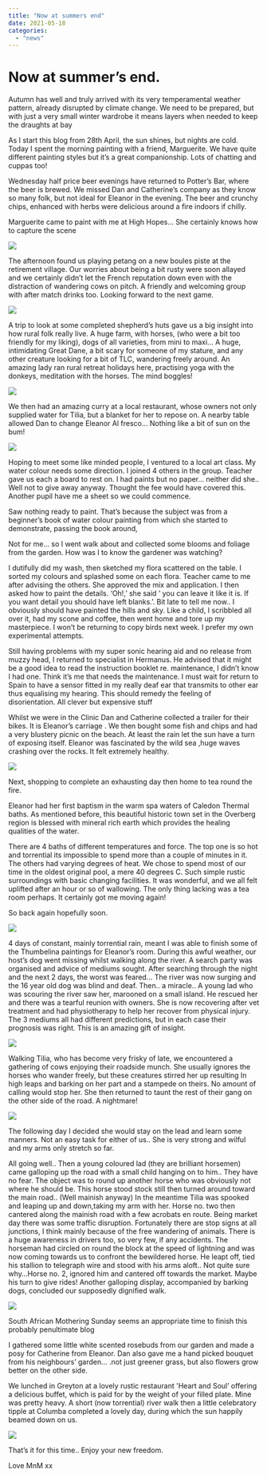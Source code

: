 ```yaml
---
title: "Now at summers end"
date: 2021-05-18
categories: 
  - "news"
---
```


# Now at summer’s end.

Autumn has well and truly arrived with its very temperamental weather pattern, already disrupted by climate change. We need to be prepared, but with just a very small winter wardrobe it means layers when needed to keep the draughts at bay

As I start this blog from 28th April, the sun shines, but nights are cold. Today I spent the morning painting with a friend, Marguerite. We have quite different painting styles but it’s a great companionship. Lots of chatting and cuppas too!

Wednesday half price beer evenings have returned to Potter’s Bar, where the beer is brewed. We missed Dan and Catherine’s company as they know so many folk, but not ideal for Eleanor in the evening. The beer and crunchy chips, enhanced with herbs were delicious around a fire indoors if chilly.

Marguerite came to paint with me at High Hopes… She certainly knows how to capture the scene

![](images/0a68e4a5cf0cd2b8baf2423e0a87b8011ee42cea.jpg)

The afternoon found us playing petang on a new boules piste at the retirement village. Our worries about being a bit rusty were soon allayed and we certainly didn’t let the French reputation down even with the distraction of wandering cows on pitch. A friendly and welcoming group with after match drinks too. Looking forward to the next game.

![](images/f1fff76fea4a19c17208ce135914951962cbf58f.jpg)

  

A trip to look at some completed shepherd’s huts gave us a big insight into how rural folk really live. A huge farm, with horses, (who were a bit too friendly for my liking), dogs of all varieties, from mini to maxi… A huge, intimidating Great Dane, a bit scary for someone of my stature, and any other creature looking for a bit of TLC, wandering freely around. An amazing lady ran rural retreat holidays here, practising yoga with the donkeys, meditation with the horses. The mind boggles!

![](images/3ea4fb523cf544118f270530ebffa6b8374e58c3.jpg)

We then had an amazing curry at a local restaurant, whose owners not only supplied water for Tilia, but a blanket for her to repose on. A nearby table allowed Dan to change Eleanor Al fresco… Nothing like a bit of sun on the bum!

![](images/1d96849b144c5dcab5f42b4b1569ac6ac69b9209.jpg)

  

Hoping to meet some like minded people, I ventured to a local art class. My water colour needs some direction. I joined 4 others in the group. Teacher gave us each a board to rest on. I had paints but no paper… neither did she.. Well not to give away anyway. Thought the fee would have covered this. Another pupil have me a sheet so we could commence.

Saw nothing ready to paint. That’s because the subject was from a beginner’s book of water colour painting from which she started to demonstrate, passing the book around,

Not for me… so I went walk about and collected some blooms and foliage from the garden. How was I to know the gardener was watching?

I dutifully did my wash, then sketched my flora scattered on the table. I sorted my colours and splashed some on each flora. Teacher came to me after advising the others. She approved the mix and application. I then asked how to paint the details. ‘Oh!,’ she said ’ you can leave it like it is. If you want detail you should have left blanks.’. Bit late to tell me now.. I obviously should have painted the hills and sky. Like a child, I scribbled all over it, had my scone and coffee, then went home and tore up my masterpiece. I won’t be returning to copy birds next week. I prefer my own experimental attempts.

Still having problems with my super sonic hearing aid and no release from muzzy head, I returned to specialist in Hermanus. He advised that it might be a good idea to read the instruction booklet re. maintenance, I didn’t know I had one. Think it’s me that needs the maintenance. I must wait for return to Spain to have a sensor fitted in my really deaf ear that transmits to other ear thus equalising my hearing. This should remedy the feeling of disorientation. All clever but expensive stuff

Whilst we were in the Clinic Dan and Catherine collected a trailer for their bikes. It is Eleanor’s carriage . We then bought some fish and chips and had a very blustery picnic on the beach. At least the rain let the sun have a turn of exposing itself. Eleanor was fascinated by the wild sea ,huge waves crashing over the rocks. It felt extremely healthy.

![](images/d6b84ed1c0c635fe1ef7396b425f2446009b0649.jpg)

Next, shopping to complete an exhausting day then home to tea round the fire.

Eleanor had her first baptism in the warm spa waters of Caledon Thermal baths. As mentioned before, this beautiful historic town set in the Overberg region is blessed with mineral rich earth which provides the healing qualities of the water.

There are 4 baths of different temperatures and force. The top one is so hot and torrential its impossible to spend more than a couple of minutes in it. The others had varying degrees of heat. We chose to spend most of our time in the oldest original pool, a mere 40 degrees C. Such simple rustic surroundings with basic changing facilities. It was wonderful, and we all felt uplifted after an hour or so of wallowing. The only thing lacking was a tea room perhaps. It certainly got me moving again!

So back again hopefully soon.

![](images/d191f3850ff069642cf996cd134213b0a5cacc33.jpg)

4 days of constant, mainly torrential rain, meant I was able to finish some of the Thumbelina paintings for Eleanor’s room. During this awful weather, our host’s dog went missing whilst walking along the river. A search party was organised and advice of mediums sought. After searching through the night and the next 2 days, the worst was feared… The river was now surging and the 16 year old dog was blind and deaf. Then.. a miracle.. A young lad who was scouring the river saw her, marooned on a small island. He rescued her and there was a tearful reunion with owners. She is now recovering after vet treatment and had physiotherapy to help her recover from physical injury. The 3 mediums all had different predictions, but in each case their prognosis was right. This is an amazing gift of insight.

![](images/c98e5f42f5ecc0291f3a933b4ea2007fd5a139ba.jpg)

Walking Tilia, who has become very frisky of late, we encountered a gathering of cows enjoying their roadside munch. She usually ignores the horses who wander freely, but these creatures stirred her up resulting In high leaps and barking on her part and a stampede on theirs. No amount of calling would stop her. She then returned to taunt the rest of their gang on the other side of the road. A nightmare!

![](images/c7ee7e94d7dfe6082ef84e29dbf8212ffb6df988.jpg)

The following day I decided she would stay on the lead and learn some manners. Not an easy task for either of us.. She is very strong and wilful and my arms only stretch so far.

All going well.. Then a young coloured lad (they are brilliant horsemen) came galloping up the road with a small child hanging on to him.. They have no fear. The object was to round up another horse who was obviously not where he should be. This horse stood stock still then turned around toward the main road.. (Well mainish anyway) In the meantime Tilia was spooked and leaping up and down,taking my arm with her. Horse no. two then cantered along the mainish road with a few acrobats en route. Being market day there was some traffic disruption. Fortunately there are stop signs at all junctions, I think mainly because of the free wandering of animals. There is a huge awareness in drivers too, so very few, if any accidents. The horseman had circled on round the block at the speed of lightning and was now coming towards us to confront the bewildered horse. He leapt off, tied his stallion to telegraph wire and stood with his arms aloft.. Not quite sure why…Horse no. 2, ignored him and cantered off towards the market. Maybe his turn to give rides! Another galloping display, accompanied by barking dogs, concluded our supposedly dignified walk.

![](images/f6fa2716d9782375a34dc43fceff63fbf0353815.jpg)

  

South African Mothering Sunday seems an appropriate time to finish this probably penultimate blog

I gathered some little white scented rosebuds from our garden and made a posy for Catherine from Eleanor. Dan also gave me a hand picked bouquet from his neighbours’ garden… .not just greener grass, but also flowers grow better on the other side.

We lunched in Greyton at a lovely rustic restaurant 'Heart and Soul’ offering a delicious buffet, which is paid for by the weight of your filled plate. Mine was pretty heavy. A short (now torrential) river walk then a little celebratory tipple at Columba completed a lovely day, during which the sun happily beamed down on us.

![](images/5383e1ed16d2f79ccbde715a26693de1345d8501.jpg)

That’s it for this time.. Enjoy your new freedom.

Love MnM xx
